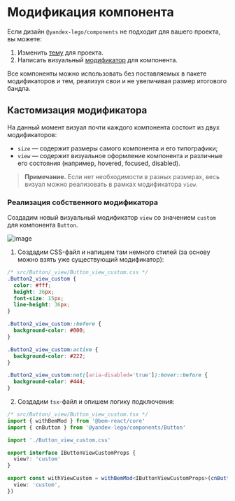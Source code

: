 # Модификация компонента

Если дизайн `@yandex-lego/components` не подходит для вашего проекта, вы можете:

1. Изменить [тему](https://lego.yandex-team.ru/components/lego/latest/?storybook=%2Fdocs%2Futility-theme--docs) для проекта.
2. Написать визуальный [модификатор](#кастомизация-модификатора) для компонента.

Все компоненты можно использовать без поставляемых в пакете модификаторов и тем, реализуя свои и не увеличивая размер итогового бандла.

## Кастомизация модификатора

На данный момент визуал почти каждого компонента состоит из двух модификаторов:

- `size` — содержит размеры самого компонента и его типографики;
- `view` — содержит визуальное оформление компонента и различные его состояния (например, hovered, focused, disabled).

> **Примечание.** Если нет необходимости в разных размерах, весь визуал можно реализовать в рамках модификатора `view`.

### Реализация собственного модификатора

Создадим новый визуальный модификатор `view` со значением `custom` для компонента `Button`.

![image](https://media.github.yandex-team.ru/user/5546/files/f0435000-567f-11ea-89fb-6cfce6b08547)

1. Создадим CSS-файл и напишем там немного стилей (за основу можно взять уже существующий модификатор):

  ```css
  /* src/Button/_view/Button_view_custom.css */
  .Button2_view_custom {
    color: #fff;
    height: 36px;
    font-size: 15px;
    line-height: 36px;
  }

  .Button2_view_custom::before {
    background-color: #000;
  }

  .Button2_view_custom:active {
    background-color: #222;
  }

  .Button2_view_custom:not([aria-disabled='true']):hover::before {
    background-color: #444;
  }
  ```

2. Создадим `tsx`-файл и опишем логику подключения:

  ```ts
  /* src/Button/_view/Button_view_custom.tsx */
  import { withBemMod } from '@bem-react/core'
  import { cnButton } from '@yandex-lego/components/Button'

  import './Button_view_custom.css'

  export interface IButtonViewCustomProps {
    view?: 'custom'
  }

  export const withViewCustom = withBemMod<IButtonViewCustomProps>(cnButton(), {
    view: 'custom',
  })
  ```

[structure]: https://github.yandex-team.ru/search-interfaces/frontend/blob/master/packages/lego-components/src/Theme/Theme.md#тема
[preset]: https://github.yandex-team.ru/search-interfaces/frontend/blob/master/packages/lego-components/src/Theme/Theme.md#пресет
[root-theme-apply]: https://github.yandex-team.ru/search-interfaces/frontend/blob/master/packages/lego-components/src/Theme/Theme.md#на-клиенте
[feature-theme-apply]: https://github.yandex-team.ru/search-interfaces/frontend/blob/master/packages/lego-components/src/Theme/Theme.md#в-рамках-фичи
